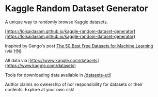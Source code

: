 # Kaggle Random Dataset Generator

A unique way to randomly browse Kaggle datasets.

[https://loisaidasam.github.io/kaggle-random-dataset-generator](https://loisaidasam.github.io/kaggle-random-dataset-generator)

Inspired by Gengo's post [The 50 Best Free Datasets for Machine Learning](https://gengo.ai/articles/the-50-best-free-datasets-for-machine-learning/) (via [HN](https://news.ycombinator.com/item?id=17309443))

All data via [https://www.kaggle.com/datasets](https://www.kaggle.com/datasets)

Tools for downloading data available in [/datasets-util](https://github.com/loisaidasam/kaggle-random-dataset-generator/tree/master/datasets-util)

Author claims no ownership of nor responsibility for datasets or their contents. Explore at your own risk!

